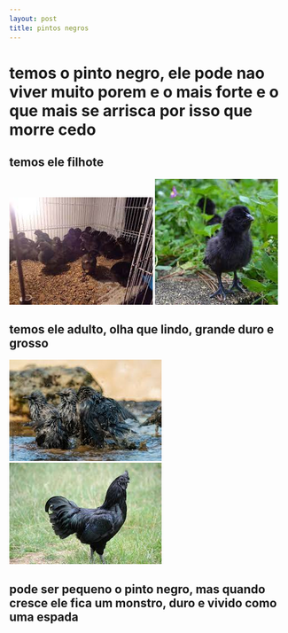 ```yaml
---
layout: post
title: pintos negros
---
```

<h1>temos o pinto negro, ele pode nao viver muito porem e o
mais forte e o que mais se arrisca por isso que morre cedo</h1> 
<h2>temos ele filhote</h2>
<img src="fotos/negros1.jpg"/>
<img src="fotos/negros2.jpg"/>
<h2>temos ele adulto, olha que lindo, grande duro e grosso</h2>
<img src="fotos/negros3.jpg"/>
<img src="fotos/negros4.jpg"/>
<h2>pode ser pequeno o pinto negro, mas quando cresce ele fica um monstro, duro e vivido como uma espada</h2>



